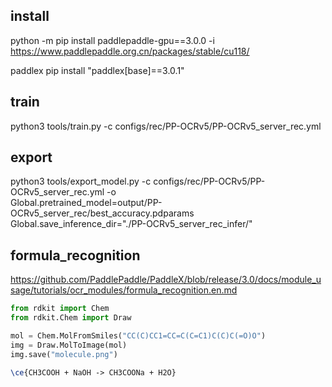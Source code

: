 ## install
python -m pip install paddlepaddle-gpu==3.0.0 -i https://www.paddlepaddle.org.cn/packages/stable/cu118/

paddlex
pip install "paddlex[base]==3.0.1"

## train
python3 tools/train.py -c configs/rec/PP-OCRv5/PP-OCRv5_server_rec.yml


## export 
python3 tools/export_model.py -c configs/rec/PP-OCRv5/PP-OCRv5_server_rec.yml -o \
Global.pretrained_model=output/PP-OCRv5_server_rec/best_accuracy.pdparams \
Global.save_inference_dir="./PP-OCRv5_server_rec_infer/"

## formula_recognition
https://github.com/PaddlePaddle/PaddleX/blob/release/3.0/docs/module_usage/tutorials/ocr_modules/formula_recognition.en.md


```python
from rdkit import Chem
from rdkit.Chem import Draw

mol = Chem.MolFromSmiles("CC(C)CC1=CC=C(C=C1)C(C)C(=O)O")
img = Draw.MolToImage(mol)
img.save("molecule.png")

```

```latex
\ce{CH3COOH + NaOH -> CH3COONa + H2O}

```